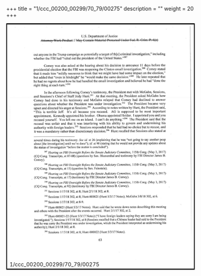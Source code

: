 +++
title = "1/ccc_00200_00299/70_79/00275"
description = ""
weight = 20
+++

<table style="border:2px solid black;max-width:800px;max-height:800px;" 
><tr><td>
<img class="center-fit-jpg"
src="/jpg_/jpg_mueller_report_searchable_275.jpg">
1/ccc_00200_00299/70_79/00275
</img></td></tr></table>
